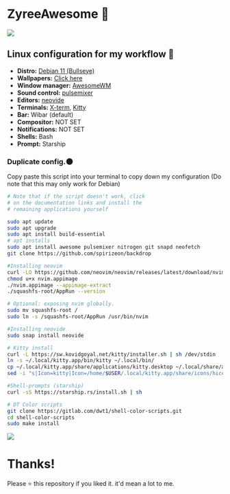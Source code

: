 
# ZyreeAwesome 💖

![](https://i.imgur.com/qLW4KZV.png)

## Linux configuration for my workflow 🌸
- **Distro:** [Debian 11 (Bullseye)](https://wiki.debian.org/DebianBullseye)
- **Wallpapers:** [Click here](https://github.com/spirizeon/backdrop)
- **Window manager:** [AwesomeWM](https://awesomewm.org/)
- **Sound control:** [pulsemixer](https://github.com/GeorgeFilipkin/pulsemixer)
- **Editors:** [neovide](https://github.com/neovide/neovide)
- **Terminals:** [X-term](https://invisible-island.net/xterm/), [Kitty](https://github.com/kovidgoyal/kitty)
- **Bar:** Wibar (default)
- **Compositor:** NOT SET
- **Notifications:** NOT SET
- **Shells:** Bash
- **Prompt:** Starship 

### Duplicate config.🌑
Copy paste this script into your terminal to copy down my configuration (Do note that this may only work for Debian) 
```bash
# Note that if the script doesn't work, click 
# on the documentation links and install the 
# remaining applications yourself 

sudo apt update
sudo apt upgrade
sudo apt install build-essential
# apt installs 
sudo apt install awesome pulsemixer nitrogen git snapd neofetch
git clone https://github.com/spirizeon/backdrop 

#Installing neovim
curl -LO https://github.com/neovim/neovim/releases/latest/download/nvim.appimage
chmod u+x nvim.appimage 
./nvim.appimage --appimage-extract
./squashfs-root/AppRun --version

# Optional: exposing nvim globally.
sudo mv squashfs-root /
sudo ln -s /squashfs-root/AppRun /usr/bin/nvim

#Installing neovide 
sudo snap install neovide

# Kitty install
curl -L https://sw.kovidgoyal.net/kitty/installer.sh | sh /dev/stdin
ln -s ~/.local/kitty.app/bin/kitty ~/.local/bin/
cp ~/.local/kitty.app/share/applications/kitty.desktop ~/.local/share/applications
sed -i "s|Icon=kitty|Icon=/home/$USER/.local/kitty.app/share/icons/hicolor/256x256/apps/kitty.png|g" ~/.local/share/applications/kitty.desktop

#Shell-prompts (starship)
curl -sS https://starship.rs/install.sh | sh

# DT Color scripts
git clone https://gitlab.com/dwt1/shell-color-scripts.git
cd shell-color-scripts
sudo make install


```

![](https://i.imgur.com/eMx0s2z.png)
# Thanks!
Please ⭐ this repository if you liked it. it'd mean a lot to me.
